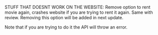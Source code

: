 STUFF THAT DOESNT WORK ON THE WEBSITE:
Remove option to rent movie again, crashes website if you are trying to rent it again. Same with review.
Removing this option will be added in next update.

Note that if you are trying to do it the API will throw an error.
